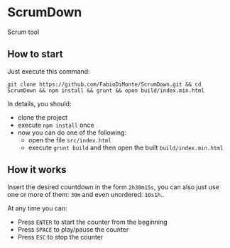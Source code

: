 # ScrumDown
Scrum tool

## How to start
Just execute this command:
```
git clone https://github.com/FabioDiMonte/ScrumDown.git && cd ScrumDown && npm install && grunt && open build/index.min.html
```

In details, you should:
- clone the project
- execute `npm install` once
- now you can do one of the following:
  - open the file `src/index.html`
  - execute `grunt build` and then open the built `build/index.min.html`

## How it works
Insert the desired countdown in the form `2h30m15s`, you can also just use one or more of them: `30m` and even unordered: `10s1h`..

At any time you can:
- Press `ENTER` to start the counter from the beginning
- Press `SPACE` to play/pause the counter
- Press `ESC` to stop the counter
